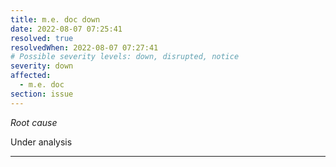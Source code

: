 ```yaml
---
title: m.e. doc down
date: 2022-08-07 07:25:41
resolved: true
resolvedWhen: 2022-08-07 07:27:41
# Possible severity levels: down, disrupted, notice
severity: down
affected:
  - m.e. doc
section: issue
---
```


*Root cause*

Under analysis

---



